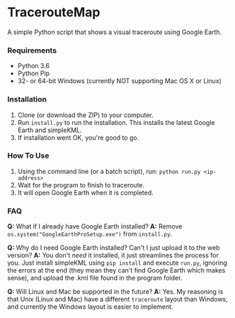 # TracerouteMap
A simple Python script that shows a visual traceroute using Google Earth.

### Requirements
- Python 3.6
- Python Pip
- 32- or 64-bit Windows (currently NOT supporting Mac OS X or Linux)


### Installation
1. Clone (or download the ZIP) to your computer.
2. Run `install.py` to run the installation. This installs the latest Google Earth and simpleKML.
3. If installation went OK, you're good to go.


### How To Use
1. Using the command line (or a batch script), run:
    `python run.py <ip-address>`
2. Wait for the program to finish to traceroute.
3. It will open Google Earth when it is completed.


### FAQ
**Q:** What if I already have Google Earth installed?
**A:** Remove `os.system("GoogleEarthProSetup.exe")` from `install.py`.

**Q:** Why do I need Google Earth installed? Can't I just upload it to the web version?
**A:** You don't *need* it installed, it just streamlines the process for you. Just install simpleKML using `pip install` and execute `run.py`, ignoring the errors at the end (they mean they can't find Google Earth which makes sense), and upload the .kml file found in the program folder.

**Q:** Will Linux and Mac be supported in the future?
**A:** Yes. My reasoning is that Unix (Linux and Mac) have a different `traceroute` layout than Windows, and currently the Windows layout is easier to implement.